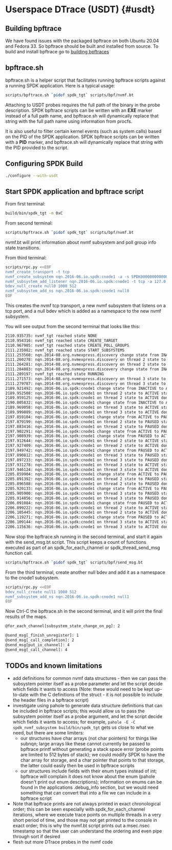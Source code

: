 # Userspace DTrace (USDT) {#usdt}

## Building bpftrace

We have found issues with the packaged bpftrace on both Ubuntu 20.04
and Fedora 33.  So bpftrace should be built and installed from source.
To build and install bpftrace go to [building bpftraces](https://github.com/iovisor/bpftrace/blob/master/INSTALL.md#building-bpftrace)

## bpftrace.sh

bpftrace.sh is a helper script that facilitates running bpftrace scripts
against a running SPDK application.  Here is a typical usage:

```bash
scripts/bpftrace.sh `pidof spdk_tgt` scripts/bpf/nvmf.bt
```

Attaching to USDT probes requires the full path of the binary in the
probe description. SPDK bpftrace scripts can be written with an __EXE__
marker instead of a full path name, and bpftrace.sh will dynamically
replace that string with the full path name using information from procfs.

It is also useful to filter certain kernel events (such as system calls)
based on the PID of the SPDK application.  SPDK bpftrace scripts can be
written with a __PID__ marker, and bpftrace.sh will dynamically replace
that string with the PID provided to the script.

## Configuring SPDK Build

```bash
./configure --with-usdt
```

## Start SPDK application and bpftrace script

From first terminal:

```bash
build/bin/spdk_tgt -m 0xC
```

From second terminal:

```bash
scripts/bpftrace.sh `pidof spdk_tgt` scripts/bpf/nvmf.bt
```

nvmf.bt will print information about nvmf subsystem and poll
group info state transitions.

From third terminal:

```bash
scripts/rpc.py <<EOF
nvmf_create_transport -t tcp
nvmf_create_subsystem nqn.2016-06.io.spdk:cnode1 -a -s SPDK00000000000001 -m 10
nvmf_subsystem_add_listener nqn.2016-06.io.spdk:cnode1 -t tcp -a 127.0.0.1 -s 4420
bdev_null_create null0 1000 512
nvmf_subsystem_add_ns nqn.2016-06.io.spdk:cnode1 null0
EOF
```

This creates the nvmf tcp transport, a new nvmf subsystem that listens on a tcp
port, and a null bdev which is added as a namespace to the new nvmf subsystem.

You will see output from the second terminal that looks like this:

```bash
2110.935735: nvmf_tgt reached state NONE
2110.954316: nvmf_tgt reached state CREATE_TARGET
2110.967905: nvmf_tgt reached state CREATE_POLL_GROUPS
2111.235982: nvmf_tgt reached state START_SUBSYSTEMS
2111.253560: nqn.2014-08.org.nvmexpress.discovery change state from INACTIVE to ACTIVE start
2111.260278: nqn.2014-08.org.nvmexpress.discovery on thread 2 state to ACTIVE start
2111.264281: nqn.2014-08.org.nvmexpress.discovery on thread 2 state to ACTIVE done
2111.284083: nqn.2014-08.org.nvmexpress.discovery change state from INACTIVE to ACTIVE done
2111.289197: nvmf_tgt reached state RUNNING
2111.271573: nqn.2014-08.org.nvmexpress.discovery on thread 3 state to ACTIVE start
2111.279787: nqn.2014-08.org.nvmexpress.discovery on thread 3 state to ACTIVE done
2189.921492: nqn.2016-06.io.spdk:cnode1 change state from INACTIVE to ACTIVE start
2189.952508: nqn.2016-06.io.spdk:cnode1 on thread 2 state to ACTIVE start
2189.959125: nqn.2016-06.io.spdk:cnode1 on thread 2 state to ACTIVE done
2190.005832: nqn.2016-06.io.spdk:cnode1 change state from INACTIVE to ACTIVE done
2189.969058: nqn.2016-06.io.spdk:cnode1 on thread 3 state to ACTIVE start
2189.999889: nqn.2016-06.io.spdk:cnode1 on thread 3 state to ACTIVE done
2197.859104: nqn.2016-06.io.spdk:cnode1 change state from ACTIVE to PAUSED start
2197.879199: nqn.2016-06.io.spdk:cnode1 on thread 2 state to PAUSED start
2197.883416: nqn.2016-06.io.spdk:cnode1 on thread 2 state to PAUSED done
2197.902291: nqn.2016-06.io.spdk:cnode1 change state from ACTIVE to PAUSED done
2197.908939: nqn.2016-06.io.spdk:cnode1 change state from PAUSED to ACTIVE start
2197.912644: nqn.2016-06.io.spdk:cnode1 on thread 2 state to ACTIVE start
2197.927409: nqn.2016-06.io.spdk:cnode1 on thread 2 state to ACTIVE done
2197.949742: nqn.2016-06.io.spdk:cnode1 change state from PAUSED to ACTIVE done
2197.890812: nqn.2016-06.io.spdk:cnode1 on thread 3 state to PAUSED start
2197.897233: nqn.2016-06.io.spdk:cnode1 on thread 3 state to PAUSED done
2197.931278: nqn.2016-06.io.spdk:cnode1 on thread 3 state to ACTIVE start
2197.946124: nqn.2016-06.io.spdk:cnode1 on thread 3 state to ACTIVE done
2205.859904: nqn.2016-06.io.spdk:cnode1 change state from ACTIVE to PAUSED start
2205.891392: nqn.2016-06.io.spdk:cnode1 on thread 2 state to PAUSED start
2205.896588: nqn.2016-06.io.spdk:cnode1 on thread 2 state to PAUSED done
2205.920133: nqn.2016-06.io.spdk:cnode1 change state from ACTIVE to PAUSED done
2205.905900: nqn.2016-06.io.spdk:cnode1 on thread 3 state to PAUSED start
2205.914856: nqn.2016-06.io.spdk:cnode1 on thread 3 state to PAUSED done
2206.091084: nqn.2016-06.io.spdk:cnode1 change state from PAUSED to ACTIVE start
2206.099222: nqn.2016-06.io.spdk:cnode1 on thread 2 state to ACTIVE start
2206.105445: nqn.2016-06.io.spdk:cnode1 on thread 2 state to ACTIVE done
2206.119271: nqn.2016-06.io.spdk:cnode1 change state from PAUSED to ACTIVE done
2206.109144: nqn.2016-06.io.spdk:cnode1 on thread 3 state to ACTIVE start
2206.115636: nqn.2016-06.io.spdk:cnode1 on thread 3 state to ACTIVE done
```

Now stop the bpftrace.sh running in the second terminal, and start
it again with the send_msg.bt script.  This script keeps a count of
functions executed as part of an spdk_for_each_channel or
spdk_thread_send_msg function call.

```bash
scripts/bpftrace.sh `pidof spdk_tgt` scripts/bpf/send_msg.bt
```

From the third terminal, create another null bdev and add it as a
namespace to the cnode1 subsystem.

```bash
scripts/rpc.py <<EOF
bdev_null_create null1 1000 512
nvmf_subsystem_add_ns nqn.2016-06.io.spdk:cnode1 null1
EOF
```

Now Ctrl-C the bpftrace.sh in the second terminal, and it will
print the final results of the maps.

```bash
@for_each_channel[subsystem_state_change_on_pg]: 2

@send_msg[_finish_unregister]: 1
@send_msg[_call_completion]: 2
@send_msg[put_io_channel]: 4
@send_msg[_call_channel]: 4
```

## TODOs and known limitations

- add definitions for common nvmf data structures - then we can pass the subsystem pointer
  itself as a probe parameter and let the script decide which fields it wants to access
  (Note: these would need to be kept up-to-date with the C definitions of the struct - it is
  not possible to include the header files in a bpftrace script)
- investigate using pahole to generate data structure definitions that can be included in
  bpftrace scripts; this would allow us to pass the subsystem pointer itself as a probe
  argument, and let the script decide which fields it wants to access; for example,
  `pahole -E -C spdk_nvmf_subsystem build/bin/spdk_tgt` gets us close to what we need,
  but there are some limiters:
  - our structures have char arrays (not char pointers) for things like subnqn; large
    arrays like these cannot currently be passed to bpftrace printf without generating
    a stack space error (probe points are limited to 512 bytes of stack); we could
    modify SPDK to have the char array for storage, and a char pointer that points to
    that storage, the latter could easily then be used in bpftrace scripts
  - our structures include fields with their enum types instead of int; bpftrace will
    complain it does not know about the enum (pahole doesn't print out enum
    descriptions); information on enums can be found in the applications .debug_info
    section, but we would need something that can convert that into a file we can
    include in a bpftrace script
- Note that bpftrace prints are not always printed in exact chronological order; this can
  be seen especially with spdk_for_each_channel iterations, where we execute trace points
  on multiple threads in a very short period of time, and those may not get printed to the
  console in exact order; this is why the nvmf.bt script prints out a msec.nsec timestamp
  so that the user can understand the ordering and even pipe through sort if desired
- flesh out more DTrace probes in the nvmf code
